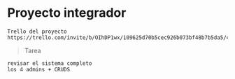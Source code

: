 # Proyecto integrador

    Trello del proyecto  
    https://trello.com/invite/b/OIhDP1wx/109625d70b5cec926b073bf48b7b5da5/catalogophptarde
    
    
>Tarea

    revisar el sistema completo
    los 4 admins + CRUDS
    
